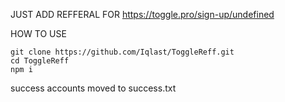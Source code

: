 JUST ADD REFFERAL FOR https://toggle.pro/sign-up/undefined

HOW TO USE 

    git clone https://github.com/Iqlast/ToggleReff.git
    cd ToggleReff
    npm i

success accounts moved to success.txt
